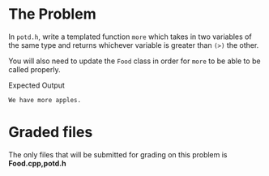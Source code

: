 # The Problem

In `potd.h`, write a templated function `more` which takes in two variables of the same type and returns whichever variable is greater than `(>)` the other.

You will also need to update the `Food` class in order for `more` to be able to be called properly.

Expected Output

`We have more apples.`

# Graded files

The only files that will be submitted for grading on this problem is **Food.cpp,potd.h**
